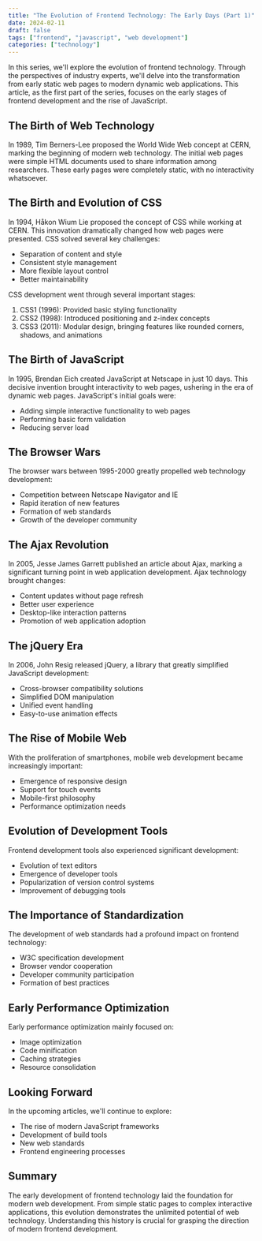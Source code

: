 ```yaml
---
title: "The Evolution of Frontend Technology: The Early Days (Part 1)"
date: 2024-02-11
draft: false
tags: ["frontend", "javascript", "web development"]
categories: ["technology"]
---
```


In this series, we'll explore the evolution of frontend technology. Through the perspectives of industry experts, we'll delve into the transformation from early static web pages to modern dynamic web applications. This article, as the first part of the series, focuses on the early stages of frontend development and the rise of JavaScript.

## The Birth of Web Technology

In 1989, Tim Berners-Lee proposed the World Wide Web concept at CERN, marking the beginning of modern web technology. The initial web pages were simple HTML documents used to share information among researchers. These early pages were completely static, with no interactivity whatsoever.

## The Birth and Evolution of CSS

In 1994, Håkon Wium Lie proposed the concept of CSS while working at CERN. This innovation dramatically changed how web pages were presented. CSS solved several key challenges:
- Separation of content and style
- Consistent style management
- More flexible layout control
- Better maintainability

CSS development went through several important stages:
1. CSS1 (1996): Provided basic styling functionality
2. CSS2 (1998): Introduced positioning and z-index concepts
3. CSS3 (2011): Modular design, bringing features like rounded corners, shadows, and animations

## The Birth of JavaScript

In 1995, Brendan Eich created JavaScript at Netscape in just 10 days. This decisive invention brought interactivity to web pages, ushering in the era of dynamic web pages. JavaScript's initial goals were:
- Adding simple interactive functionality to web pages
- Performing basic form validation
- Reducing server load

## The Browser Wars

The browser wars between 1995-2000 greatly propelled web technology development:
- Competition between Netscape Navigator and IE
- Rapid iteration of new features
- Formation of web standards
- Growth of the developer community

## The Ajax Revolution

In 2005, Jesse James Garrett published an article about Ajax, marking a significant turning point in web application development. Ajax technology brought changes:
- Content updates without page refresh
- Better user experience
- Desktop-like interaction patterns
- Promotion of web application adoption

## The jQuery Era

In 2006, John Resig released jQuery, a library that greatly simplified JavaScript development:
- Cross-browser compatibility solutions
- Simplified DOM manipulation
- Unified event handling
- Easy-to-use animation effects

## The Rise of Mobile Web

With the proliferation of smartphones, mobile web development became increasingly important:
- Emergence of responsive design
- Support for touch events
- Mobile-first philosophy
- Performance optimization needs

## Evolution of Development Tools

Frontend development tools also experienced significant development:
- Evolution of text editors
- Emergence of developer tools
- Popularization of version control systems
- Improvement of debugging tools

## The Importance of Standardization

The development of web standards had a profound impact on frontend technology:
- W3C specification development
- Browser vendor cooperation
- Developer community participation
- Formation of best practices

## Early Performance Optimization

Early performance optimization mainly focused on:
- Image optimization
- Code minification
- Caching strategies
- Resource consolidation

## Looking Forward

In the upcoming articles, we'll continue to explore:
- The rise of modern JavaScript frameworks
- Development of build tools
- New web standards
- Frontend engineering processes

## Summary

The early development of frontend technology laid the foundation for modern web development. From simple static pages to complex interactive applications, this evolution demonstrates the unlimited potential of web technology. Understanding this history is crucial for grasping the direction of modern frontend development.
